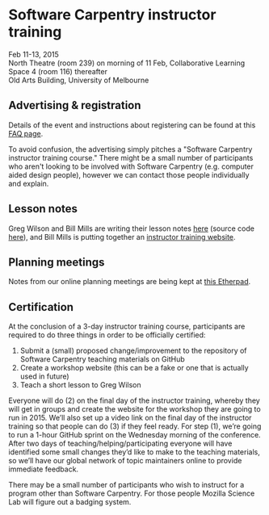 # Software Carpentry instructor training

Feb 11-13, 2015  
North Theatre (room 239) on morning of 11 Feb, Collaborative Learning Space 4 (room 116) thereafter  
Old Arts Building, University of Melbourne

## Advertising & registration

Details of the event and instructions about registering can be found at this [FAQ page](http://resbaz.tumblr.com/instructor-training).  

To avoid confusion, the advertising simply pitches a "Software Carpentry instructor training course." There might be a small number of participants who aren't looking to be involved with Software Carpentry (e.g. computer aided design people), however we can contact those people individually and explain. 

## Lesson notes

Greg Wilson and Bill Mills are writing their lesson notes [here](http://swcarpentry.github.io/instructor-training/) (source code [here](https://github.com/swcarpentry/instructor-training)), and Bill Mills is putting together an [instructor training website](http://mozillascience.github.io/instructorTraining/).

## Planning meetings

Notes from our online planning meetings are being kept at [this Etherpad](https://etherpad.mozilla.org/train-the-trainer-resbaz).  

## Certification

At the conclusion of a 3-day instructor training course, participants are required to do three things in order to be officially certified:  

1. Submit a (small) proposed change/improvement to the repository of Software Carpentry teaching materials on GitHub
2. Create a workshop website (this can be a fake or one that is actually used in future)
3. Teach a short lesson to Greg Wilson

Everyone will do (2) on the final day of the instructor training, whereby they will get in groups and create the website for the workshop they are going to run in 2015. We’ll also set up a video link on the final day of the instructor training so that people can do (3) if they feel ready. For step (1), we’re going to run a 1-hour GitHub sprint on the Wednesday morning of the conference. After two days of teaching/helping/participating everyone will have identified some small changes they’d like to make to the teaching materials, so we’ll have our global network of topic maintainers online to provide immediate feedback.

There may be a small number of participants who wish to instruct for a program other than Software Carpentry. For those people Mozilla Science Lab will figure out a badging system.
